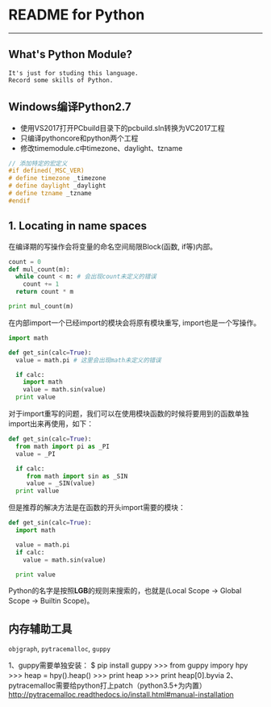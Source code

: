 # **README for Python**
***

## **What's Python Module?**
    It's just for studing this language.
    Record some skills of Python.

## **Windows编译Python2.7**
  * 使用VS2017打开PCbuild目录下的pcbuild.sln转换为VC2017工程
  * 只编译pythoncore和python两个工程
  * 修改timemodule.c中timezone、daylight、tzname
```c++
// 添加特定的宏定义
#if defined(_MSC_VER)
# define timezone _timezone
# define daylight _daylight
# define tzname _tzname
#endif
```

## **1. Locating in name spaces**
在编译期的写操作会将变量的命名空间局限Block(函数, if等)内部。
```python
count = 0
def mul_count(m):
  while count < m: # 会出现count未定义的错误
    count += 1
  return count * m

print mul_count(m)
```
在内部import一个已经import的模块会将原有模块重写, import也是一个写操作。
```python
import math

def get_sin(calc=True):
  value = math.pi # 这里会出现math未定义的错误

  if calc:
    import math
    value = math.sin(value)
  print value
```
对于import重写的问题，我们可以在使用模块函数的时候将要用到的函数单独import出来再使用，如下：
```python
def get_sin(calc=True):
  from math import pi as _PI
  value = _PI

  if calc:
     from math import sin as _SIN
     value = _SIN(value)
  print vallue
```
但是推荐的解决方法是在函数的开头import需要的模块：
```python
def get_sin(calc=True):
  import math

  value = math.pi
  if calc:
    value = math.sin(value)

  print value
```
Python的名字是按照**LGB**的规则来搜索的，也就是(Local Scope -> Global Scope -> Builtin Scope)。

## **内存辅助工具**
`objgraph`, `pytracemalloc`, `guppy`

1、guppy需要单独安装：
    $ pip install guppy
    >>> from guppy impory hpy
    >>> heap = hpy().heap()
    >>> print heap
    >>> print heap[0].byvia
2、pytracemalloc需要给python打上patch（python3.5+为内置）
    http://pytracemalloc.readthedocs.io/install.html#manual-installation

